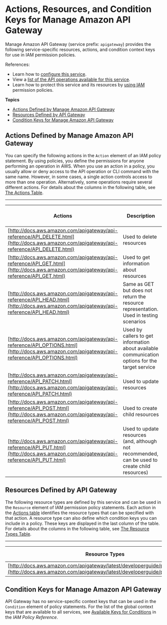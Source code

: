 # Actions, Resources, and Condition Keys for Manage Amazon API Gateway<a name="list_manageamazonapigateway"></a>

Manage Amazon API Gateway \(service prefix: `apigateway`\) provides the following service\-specific resources, actions, and condition context keys for use in IAM permission policies\.

References:
+ Learn how to [configure this service](http://docs.aws.amazon.com/apigateway/latest/developerguide/)\.
+ View a [list of the API operations available for this service](http://docs.aws.amazon.com/apigateway/api-reference/)\.
+ Learn how to protect this service and its resources by [using IAM](http://docs.aws.amazon.com/apigateway/latest/developerguide/apigateway-control-access-to-api.html) permission policies\.

**Topics**
+ [Actions Defined by Manage Amazon API Gateway](#manageamazonapigateway-actions-as-permissions)
+ [Resources Defined by API Gateway](#manageamazonapigateway-resources-for-iam-policies)
+ [Condition Keys for Manage Amazon API Gateway](#manageamazonapigateway-policy-keys)

## Actions Defined by Manage Amazon API Gateway<a name="manageamazonapigateway-actions-as-permissions"></a>

You can specify the following actions in the `Action` element of an IAM policy statement\. By using policies, you define the permissions for anyone performing an operation in AWS\. When you use an action in a policy, you usually allow or deny access to the API operation or CLI command with the same name\. However, in some cases, a single action controls access to more than one operation\. Alternatively, some operations require several different actions\. For details about the columns in the following table, see [The Actions Table](reference_policies_actions-resources-contextkeys.md#actions_table)\.


****  

| Actions | Description | Access Level | Resource Types \(\*required\) | Condition Keys | Dependent Actions | 
| --- | --- | --- | --- | --- | --- | 
| [http://docs.aws.amazon.com/apigateway/api-reference/API_DELETE.html](http://docs.aws.amazon.com/apigateway/api-reference/API_DELETE.html) | Used to delete resources | Write | [apigateway\-general\*](#manageamazonapigateway-apigateway-general)  |  |  | 
| [http://docs.aws.amazon.com/apigateway/api-reference/API_GET.html](http://docs.aws.amazon.com/apigateway/api-reference/API_GET.html) | Used to get information about resources | Read | [apigateway\-general\*](#manageamazonapigateway-apigateway-general)  |  |  | 
| [http://docs.aws.amazon.com/apigateway/api-reference/API_HEAD.html](http://docs.aws.amazon.com/apigateway/api-reference/API_HEAD.html) | Same as GET but does not return the resource representation\. Used in testing scenarios | Read | [apigateway\-general\*](#manageamazonapigateway-apigateway-general)  |  |  | 
| [http://docs.aws.amazon.com/apigateway/api-reference/API_OPTIONS.html](http://docs.aws.amazon.com/apigateway/api-reference/API_OPTIONS.html) | Used by callers to get information about available communication options for the target service | Read | [apigateway\-general\*](#manageamazonapigateway-apigateway-general)  |  |  | 
| [http://docs.aws.amazon.com/apigateway/api-reference/API_PATCH.html](http://docs.aws.amazon.com/apigateway/api-reference/API_PATCH.html) | Used to update resources | Write | [apigateway\-general\*](#manageamazonapigateway-apigateway-general)  |  |  | 
| [http://docs.aws.amazon.com/apigateway/api-reference/API_POST.html](http://docs.aws.amazon.com/apigateway/api-reference/API_POST.html) | Used to create child resources | Write | [apigateway\-general\*](#manageamazonapigateway-apigateway-general)  |  |  | 
| [http://docs.aws.amazon.com/apigateway/api-reference/API_PUT.html](http://docs.aws.amazon.com/apigateway/api-reference/API_PUT.html) | Used to update resources \(and, although not recommended, can be used to create child resources\) | Write | [apigateway\-general\*](#manageamazonapigateway-apigateway-general)  |  |  | 

## Resources Defined by API Gateway<a name="manageamazonapigateway-resources-for-iam-policies"></a>

The following resource types are defined by this service and can be used in the `Resource` element of IAM permission policy statements\. Each action in the [Actions table](#manageamazonapigateway-actions-as-permissions) identifies the resource types that can be specified with that action\. A resource type can also define which condition keys you can include in a policy\. These keys are displayed in the last column of the table\. For details about the columns in the following table, see [The Resource Types Table](reference_policies_actions-resources-contextkeys.md#resources_table)\.


****  

| Resource Types | ARN | Condition Keys | 
| --- | --- | --- | 
| [http://docs.aws.amazon.com/apigateway/latest/developerguide/permissions.html](http://docs.aws.amazon.com/apigateway/latest/developerguide/permissions.html) | arn:$\{Partition\}:apigateway:$\{Region\}::$\{ApiGatewayResourcePath\} |  | 

## Condition Keys for Manage Amazon API Gateway<a name="manageamazonapigateway-policy-keys"></a>

API Gateway has no service\-specific context keys that can be used in the `Condition` element of policy statements\. For the list of the global context keys that are available to all services, see [Available Keys for Conditions](http://docs.aws.amazon.com/IAM/latest/UserGuide/reference_policies_condition-keys.html#AvailableKeys) in the *IAM Policy Reference*\.